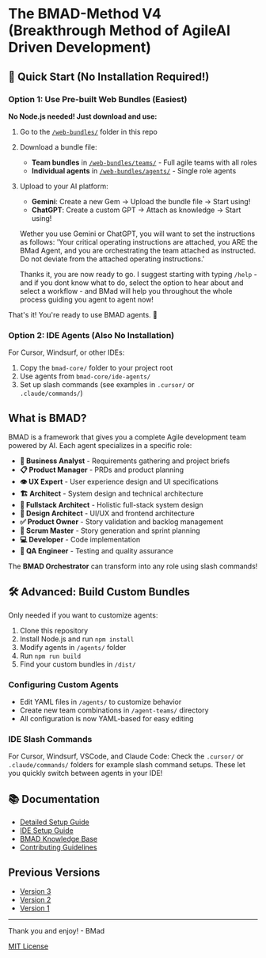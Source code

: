 # The BMAD-Method V4 (Breakthrough Method of AgileAI Driven Development)

## 🚀 Quick Start (No Installation Required!)

### Option 1: Use Pre-built Web Bundles (Easiest)

**No Node.js needed! Just download and use:**

1. Go to the [`/web-bundles/`](web-bundles/) folder in this repo
2. Download a bundle file:
   - **Team bundles** in [`/web-bundles/teams/`](web-bundles/teams/) - Full agile teams with all roles
   - **Individual agents** in [`/web-bundles/agents/`](web-bundles/agents/) - Single role agents
3. Upload to your AI platform:

   - **Gemini**: Create a new Gem → Upload the bundle file → Start using!
   - **ChatGPT**: Create a custom GPT → Attach as knowledge → Start using!

   Wether you use Gemini or ChatGPT, you will want to set the instructions as follows: 'Your critical operating instructions are attached, you ARE the BMad Agent, and you are orchestrating the team attached as instructed. Do not deviate from the attached operating instructions.'

   Thanks it, you are now ready to go. I suggest starting with typing `/help` - and if you dont know what to do, select the option to hear about and select a workflow - and BMad will help you throughout the whole process guiding you agent to agent now!

That's it! You're ready to use BMAD agents. 🎉

### Option 2: IDE Agents (Also No Installation)

For Cursor, Windsurf, or other IDEs:

1. Copy the `bmad-core/` folder to your project root
2. Use agents from `bmad-core/ide-agents/`
3. Set up slash commands (see examples in `.cursor/` or `.claude/commands/`)

## What is BMAD?

BMAD is a framework that gives you a complete Agile development team powered by AI. Each agent specializes in a specific role:

- **🧠 Business Analyst** - Requirements gathering and project briefs
- **📋 Product Manager** - PRDs and product planning
- **👁️ UX Expert** - User experience design and UI specifications
- **🏗️ Architect** - System design and technical architecture
- **🔄 Fullstack Architect** - Holistic full-stack system design
- **🎨 Design Architect** - UI/UX and frontend architecture
- **✅ Product Owner** - Story validation and backlog management
- **📝 Scrum Master** - Story generation and sprint planning
- **💻 Developer** - Code implementation
- **🧪 QA Engineer** - Testing and quality assurance

The **BMAD Orchestrator** can transform into any role using slash commands!

## 🛠️ Advanced: Build Custom Bundles

Only needed if you want to customize agents:

1. Clone this repository
2. Install Node.js and run `npm install`
3. Modify agents in `/agents/` folder
4. Run `npm run build`
5. Find your custom bundles in `/dist/`

### Configuring Custom Agents

- Edit YAML files in `/agents/` to customize behavior
- Create new team combinations in `/agent-teams/` directory
- All configuration is now YAML-based for easy editing

### IDE Slash Commands

For Cursor, Windsurf, VSCode, and Claude Code: Check the `.cursor/` or `.claude/commands/` folders for example slash command setups. These let you quickly switch between agents in your IDE!

## 📚 Documentation

- [Detailed Setup Guide](docs/instruction.md)
- [IDE Setup Guide](docs/ide-setup.md)
- [BMAD Knowledge Base](bmad-core/data/bmad-kb.md)
- [Contributing Guidelines](docs/CONTRIBUTING.md)

## Previous Versions

- [Version 3](https://github.com/bmadcode/BMAD-METHOD/tree/V3)
- [Version 2](https://github.com/bmadcode/BMAD-METHOD/tree/V2)
- [Version 1](https://github.com/bmadcode/BMAD-METHOD/tree/V1)

---

Thank you and enjoy! - BMad

[MIT License](docs/LICENSE)
